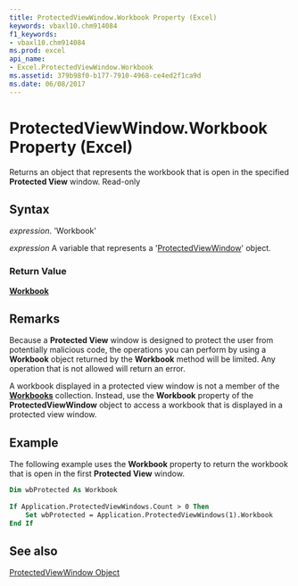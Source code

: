 ```yaml
---
title: ProtectedViewWindow.Workbook Property (Excel)
keywords: vbaxl10.chm914084
f1_keywords:
- vbaxl10.chm914084
ms.prod: excel
api_name:
- Excel.ProtectedViewWindow.Workbook
ms.assetid: 379b98f0-b177-7910-4968-ce4ed2f1ca9d
ms.date: 06/08/2017
---
```



# ProtectedViewWindow.Workbook Property (Excel)

Returns an object that represents the workbook that is open in the specified  **Protected View** window. Read-only


## Syntax

 _expression_. 'Workbook'

 _expression_ A variable that represents a '[ProtectedViewWindow](Excel.ProtectedViewWindow.md)' object.


### Return Value

 **[Workbook](Excel.Workbook.md)**


## Remarks

Because a  **Protected View** window is designed to protect the user from potentially malicious code, the operations you can perform by using a **Workbook** object returned by the **Workbook** method will be limited. Any operation that is not allowed will return an error.

A workbook displayed in a protected view window is not a member of the  **[Workbooks](Excel.Workbooks.md)** collection. Instead, use the **Workbook** property of the **ProtectedViewWindow** object to access a workbook that is displayed in a protected view window.


## Example

 The following example uses the **Workbook** property to return the workbook that is open in the first **Protected View** window.


```vb
Dim wbProtected As Workbook 
 
If Application.ProtectedViewWindows.Count > 0 Then 
    Set wbProtected = Application.ProtectedViewWindows(1).Workbook 
End If 

```


## See also


[ProtectedViewWindow Object](Excel.ProtectedViewWindow.md)

